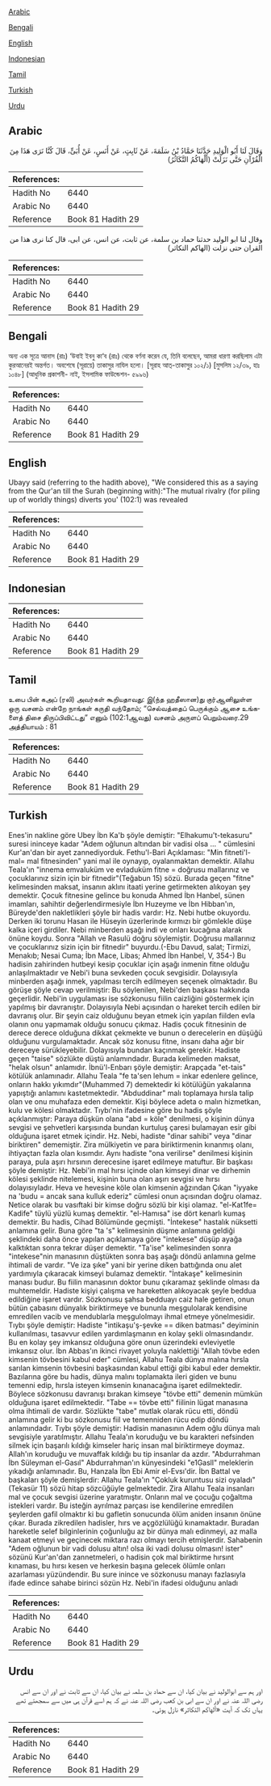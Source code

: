 [Arabic](#arabic)

[Bengali](#bengali)

[English](#english)

[Indonesian](#indonesian)

[Tamil](#tamil)

[Turkish](#turkish)

[Urdu](#urdu)

## Arabic


<div dir="rtl" lang="ar" style={{fontSize:'larger',backgroundColor:'#f8f9fa',padding:20}}>
وَقَالَ لَنَا أَبُو الْوَلِيدِ حَدَّثَنَا حَمَّادُ بْنُ سَلَمَةَ، عَنْ ثَابِتٍ، عَنْ أَنَسٍ، عَنْ أُبَىٍّ، قَالَ كُنَّا نَرَى هَذَا مِنَ الْقُرْآنِ حَتَّى نَزَلَتْ ‏(‏أَلْهَاكُمُ التَّكَاثُرُ‏)‏
</div>
<div style={{backgroundColor:'#f8f9fa',padding:20, marginBottom: 10}}><table> <thead> <tr> <th>References:</th> <th></th> </tr> </thead> <tbody><tr><td>Hadith No</td><td>6440</td></tr><tr><td>Arabic No</td><td>6440</td></tr><tr><td>Reference</td><td>Book 81 Hadith 29</td></tr></tbody></table></div>


<div dir="rtl" lang="ar" style={{fontSize:'larger',backgroundColor:'#f8f9fa',padding:20}}>
وقال لنا ابو الوليد حدثنا حماد بن سلمة، عن ثابت، عن انس، عن ابى، قال كنا نرى هذا من القران حتى نزلت (الهاكم التكاثر)
</div>
<div style={{backgroundColor:'#f8f9fa',padding:20, marginBottom: 10}}><table> <thead> <tr> <th>References:</th> <th></th> </tr> </thead> <tbody><tr><td>Hadith No</td><td>6440</td></tr><tr><td>Arabic No</td><td>6440</td></tr><tr><td>Reference</td><td>Book 81 Hadith 29</td></tr></tbody></table></div>

## Bengali


<div dir="ltr" lang="bn" style={{fontSize:'larger',backgroundColor:'#f8f9fa',padding:20}}>
অন্য এক সূত্রে আনাস (রাঃ) ‘উবাই ইবনু কা‘ব (রাঃ) থেকে বর্ণনা করেন যে, তিনি বলেছেন, আমরা ধারণা করছিলাম এটা কুরআনেরই অন্তর্গত। অবশেষে (সূরায়ে) তাকাসুর নাযিল হলো। [সূরাহ আত্-তাকাসুর ১০২/১) [মুসলিম ১২/৩৯, হাঃ ১০৪৮] (আধুনিক প্রকাশনী- নাই, ইসলামিক ফাউন্ডেশন- ৫৯৯৬)
</div>
<div style={{backgroundColor:'#f8f9fa',padding:20, marginBottom: 10}}><table> <thead> <tr> <th>References:</th> <th></th> </tr> </thead> <tbody><tr><td>Hadith No</td><td>6440</td></tr><tr><td>Arabic No</td><td>6440</td></tr><tr><td>Reference</td><td>Book 81 Hadith 29</td></tr></tbody></table></div>

## English


<div dir="ltr" lang="en" style={{fontSize:'larger',backgroundColor:'#f8f9fa',padding:20}}>
Ubayy said (referring to the hadith above), "We considered this as a saying from the Qur'an till the Surah (beginning with):"The mutual rivalry (for piling up of worldly things) diverts you' (102:1) was revealed
</div>
<div style={{backgroundColor:'#f8f9fa',padding:20, marginBottom: 10}}><table> <thead> <tr> <th>References:</th> <th></th> </tr> </thead> <tbody><tr><td>Hadith No</td><td>6440</td></tr><tr><td>Arabic No</td><td>6440</td></tr><tr><td>Reference</td><td>Book 81 Hadith 29</td></tr></tbody></table></div>

## Indonesian


<div dir="ltr" lang="id" style={{fontSize:'larger',backgroundColor:'#f8f9fa',padding:20}}>

</div>
<div style={{backgroundColor:'#f8f9fa',padding:20, marginBottom: 10}}><table> <thead> <tr> <th>References:</th> <th></th> </tr> </thead> <tbody><tr><td>Hadith No</td><td>6440</td></tr><tr><td>Arabic No</td><td>6440</td></tr><tr><td>Reference</td><td>Book 81 Hadith 29</td></tr></tbody></table></div>

## Tamil


<div dir="ltr" lang="ta" style={{fontSize:'larger',backgroundColor:'#f8f9fa',padding:20}}>
உபை பின் கஅப் (ரலி) அவர்கள் கூறியதாவது: இ(ந்த ஹதீஸான)து குர்ஆனிலுள்ள ஒரு வசனம் என்றே நாங்கள் கருதி வந்தோம்; “செல்வத்தைப் பெருக்கும் ஆசை உங்களைத் திசை திருப்பிவிட்டது” எனும் (102:1ஆவது) வசனம் அருளப் பெறும்வரை.29 அத்தியாயம் : 81
</div>
<div style={{backgroundColor:'#f8f9fa',padding:20, marginBottom: 10}}><table> <thead> <tr> <th>References:</th> <th></th> </tr> </thead> <tbody><tr><td>Hadith No</td><td>6440</td></tr><tr><td>Arabic No</td><td>6440</td></tr><tr><td>Reference</td><td>Book 81 Hadith 29</td></tr></tbody></table></div>

## Turkish


<div dir="ltr" lang="tr" style={{fontSize:'larger',backgroundColor:'#f8f9fa',padding:20}}>
Enes'in nakline göre Ubey İbn Ka'b şöyle demiştir: "Elhakumu't-tekasuru" suresi ininceye kadar "Adem oğlunun altından bir vadisi olsa ... " cümlesini Kur'an'dan bir ayet zannediyorduk. Fethu'l-Bari Açıklaması: "Min fitneti'l-mal= mal fitnesinden" yani mal ile oynayıp, oyalanmaktan demektir. Allahu Teala'ın "innema emvaluküm ve evladuküm fitne = doğrusu mallarınız ve çocuklarınız sizin için bir fitnedir"(Teğabun 15) sözü. Burada geçen "fitne" kelimesinden maksat, insanın aklını itaati yerine getirmekten alıkoyan şey demektir. Çocuk fitnesine gelince bu konuda Ahmed İbn Hanbel, sünen imamları, sahihtir değerlendirmesiyle İbn Huzeyme ve İbn Hibban'ın, Büreyde'den nakletlikleri şöyle bir hadis vardır: Hz. Nebi hutbe okuyordu. Derken iki torunu Hasan ile Hüseyin üzerlerinde kırmızı bir gömlekle düşe kalka içeri girdiler. Nebi minberden aşağı indi ve onları kucağına alarak önüne koydu. Sonra "Allah ve Rasulü doğru söylemiştir. Doğrusu mallarınız ve çocuklarınız sizin için bir fitnedir" buyurdu.(-Ebu Davud, salat; Tirmizi, Menakıb; Nesai Cuma; İbn Mace, Libas; Ahmed İbn Hanbel, V, 354-) Bu hadisin zahirinden hutbeyi kesip çocuklar için aşağı inmenin fitne olduğu anlaşılmaktadır ve Nebi'i buna sevkeden çocuk sevgisidir. Dolayısıyla minberden aşağı inmek, yapılması tercih edilmeyen seçenek olmaktadır. Bu görüşe şöyle cevap verilmiştir: Bu söylenilen, Nebi'den başkası hakkında geçerlidir. Nebi'in uygulaması ise sözkonusu fiilin caizliğini göstermek için yapılmış bir davranıştır. Dolayısıyla Nebi açısından o hareket tercih edilen bir davranış olur. Bir şeyin caiz olduğunu beyan etmek için yapılan fiilden evla olanın onu yapmamak olduğu sonucu çıkmaz. Hadis çocuk fitnesinin de derece derece olduğuna dikkat çekmekte ve bunun o derecelerin en düşüğü olduğunu vurgulamaktadır. Ancak söz konusu fitne, insanı daha ağır bir dereceye sürükleyebilir. Dolayısıyla bundan kaçınmak gerekir. Hadiste geçen "taise" sözlükte düştü anlamındadır. Burada kelimeden maksat, "helak olsun" anlamıdır. İbnü'l-Enbarı şöyle demiştir: Arapçada "et-tais" kötülük anlamınadır. Allahu Teala "fe ta'sen lehum = inkar edenlere gelince, onların hakkı yıkımdır"(Muhammed 7) demektedir ki kötülüğün yakalarına yapıştığı anlamını kastetmektedir. "Abduddinar" malı toplamaya hırsla talip olan ve onu muhafaza eden demektir. Kişi böylece adeta o malın hizmetkan, kulu ve kölesi olmaktadır. Tıybı'nin ifadesine göre bu hadis şöyle açıklanmıştır: Paraya düşkün olana "abd = köle" denilmesi, o kişinin dünya sevgisi ve şehvetleri karşısında bundan kurtuluş çaresi bulamayan esir gibi olduğuna işaret etmek içindir. Hz. Nebi, hadiste "dinar sahibi" veya "dinar biriktiren" dememiştir. Zira mülkiyetin ve para biriktirmenin kınanmış olanı, ihtiyaçtan fazla olan kısımdır. Aynı hadiste "ona verilirse" denilmesi kişinin paraya, pula aşırı hırsının derecesine işaret edilmeye matuftur. Bir başkası şöyle demiştir: Hz. Nebi'in mal hırsı içinde olan kimseyi dinar ve dirhemin kölesi şeklinde nitelemesi, kişinin buna olan aşırı sevgisi ve hırsı dolayısıyladır. Heva ve hevesine köle olan kimsenin ağzından Çıkan "iyyake na 'budu = ancak sana kulluk ederiz" cümlesi onun açısından doğru olamaz. Netice olarak bu vasıftaki bir kimse doğru sözlü bir kişi olamaz. "el-Kat1fe= Kadife" tüylü yüzlü kumaş demektir. "el-Hamısa" ise dört kenarlı kumaş demektir. Bu hadis, Cihad Bölümünde geçmişti. "İntekese" hastalık nüksetti anlamına gelir. Buna göre "ta 's" kelimesinin düşme anlamına geldiği şeklindeki daha önce yapılan açıklamaya göre "intekese" düşüp ayağa kalktıktan sonra tekrar düşer demektir. "Ta'ise" kelimesinden sonra "intekese"nin manasının düştükten sonra baş aşağı döndü anlamına gelme ihtimali de vardır. "Ve iza şıke" yani bir yerine diken battığında onu alet yardımıyla çıkaracak kimseyi bulamaz demektir. "İntakaşe" kelimesinin manası budur. Bu fiilin manasının doktor bunu çıkaramaz şeklinde olması da muhtemeldir. Hadiste kişiyi çalışma ve hareketten alıkoyacak şeyle beddua edildiğine işaret vardır. Sözkonusu şahsa bedduayı caiz hale getiren, onun bütün çabasını dünyalık biriktirmeye ve bununla meşgulolarak kendisine emredilen vacib ve mendublarla meşgulolmayı ihmal etmeye yönelmesidir. Tıybı şöyle demiştir: Hadiste "intikaşu'ş-şevke == diken batması" deyiminin kullanılması, tasavvur edilen yardımlaşmanın en kolay şekli olmasındandır. Bu en kolay şey imkansız olduğuna göre onun üzerindeki evleviyetle imkansız olur. İbn Abbas'ın ikinci rivayet yoluyla naklettiği "Allah tövbe eden kimsenin tövbesini kabul eder" cümlesi, Allahu Teala dünya malına hırsla sarılan kimsenin tövbesini başkasından kabul ettiği gibi kabul eder demektir. Bazılarına göre bu hadis, dünya malını toplamakta ileri giden ve bunu temenni edip, hırsla isteyen kimsenin kınanacağına işaret edilmektedir. Böylece sözkonusu davranışı bırakan kimseye "tövbe etti" demenin mümkün olduğuna işaret edilmektedir. "Tabe == tövbe etti" fiilinin lügat manasına olma ihtimali de vardır. Sözlükte "tabe" mutlak olarak rücu etti, döndü anlamına gelir ki bu sözkonusu fiil ve temenniden rücu edip döndü anlamındadır. Tıybı şöyle demiştir: Hadisin manasının Adem oğlu dünya malı sevgisiyle yaratılmıştır. Allahu Teala'ın koruduğu ve bu karakteri nefsinden silmek için başarılı kıldığı kimseler hariç insan mal biriktirmeye doymaz. Allah'ın koruduğu ve muvaffak kıldığı bu tip insanlar da azdır. "Abdurrahman İbn Süleyman el-Gasıl" Abdurrahman'ın künyesindeki "e1Gasll" meleklerin yıkadığı anlamınadır. Bu, Hanzala İbn Ebi Amir el-Evsı'dir. İbn Battal ve başkaları şöyle demişlerdir: Allahu Teala'ın "Çokluk kuruntusu sizi oyaladı"(Tekasür 11) sözü hitap sözcüğüyle gelmektedir. Zira Allahu Teala insanları mal ve çocuk sevgisi üzerine yaratmıştır. Onların mal ve çocuğu çoğaltma istekleri vardır. Bu isteğin ayrılmaz parçası ise kendilerine emredilen şeylerden gafil olmaktır ki bu gafletin sonucunda ölüm aniden insanın önüne çıkar. Burada zikredilen hadisler, hırs ve açgözlülüğü kınamaktadır. Buradan hareketle selef bilginlerinin çoğunluğu az bir dünya malı edinmeyi, az malla kanaat etmeyi ve geçinecek miktara razı olmayı tercih etmişlerdir. Sahabenin "Adem oğlunun bir vadi dolusu altın! olsa iki vadi dolusu olmasın! ister" sözünü Kur'an'dan zannetmeleri, o hadisin çok mal biriktirme hırsınt kınaması, bu hırsı kesen ve herkesin başına gelecek ölümle onları azarlaması yüzündendir. Bu sure inince ve sözkonusu manayı fazlasıyla ifade edince sahabe birinci sözün Hz. Nebi'in ifadesi olduğunu anladı
</div>
<div style={{backgroundColor:'#f8f9fa',padding:20, marginBottom: 10}}><table> <thead> <tr> <th>References:</th> <th></th> </tr> </thead> <tbody><tr><td>Hadith No</td><td>6440</td></tr><tr><td>Arabic No</td><td>6440</td></tr><tr><td>Reference</td><td>Book 81 Hadith 29</td></tr></tbody></table></div>

## Urdu


<div dir="rtl" lang="ur" style={{fontSize:'larger',backgroundColor:'#f8f9fa',padding:20}}>
اور ہم سے ابوالولید نے بیان کیا، ان سے حماد بن سلمہ نے بیان کیا، ان سے ثابت نے اور ان سے انس رضی اللہ عنہ نے اور ان سے ابی بن کعب رضی اللہ عنہ نے کہ ہم اسے قرآن ہی میں سے سمجھتے تھے یہاں تک کہ آیت «ألهاكم التكاثر‏» نازل ہوئی۔
</div>
<div style={{backgroundColor:'#f8f9fa',padding:20, marginBottom: 10}}><table> <thead> <tr> <th>References:</th> <th></th> </tr> </thead> <tbody><tr><td>Hadith No</td><td>6440</td></tr><tr><td>Arabic No</td><td>6440</td></tr><tr><td>Reference</td><td>Book 81 Hadith 29</td></tr></tbody></table></div>